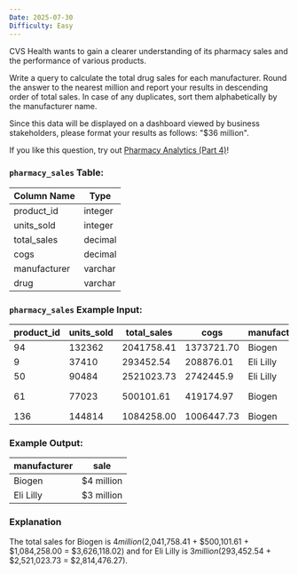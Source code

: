 ```yaml
---
Date: 2025-07-30
Difficulty: Easy
---
```

CVS Health wants to gain a clearer understanding of its pharmacy sales and the performance of various products.

Write a query to calculate the total drug sales for each manufacturer. Round the answer to the nearest million and report your results in descending order of total sales. In case of any duplicates, sort them alphabetically by the manufacturer name.

Since this data will be displayed on a dashboard viewed by business stakeholders, please format your results as follows: "$36 million".

If you like this question, try out [Pharmacy Analytics (Part 4)](https://datalemur.com/questions/top-drugs-sold)!

### `pharmacy_sales` Table:

|**Column Name**|**Type**|
|---|---|
|product_id|integer|
|units_sold|integer|
|total_sales|decimal|
|cogs|decimal|
|manufacturer|varchar|
|drug|varchar|

### `pharmacy_sales` Example Input:

|**product_id**|**units_sold**|**total_sales**|**cogs**|**manufacturer**|**drug**|
|---|---|---|---|---|---|
|94|132362|2041758.41|1373721.70|Biogen|UP and UP|
|9|37410|293452.54|208876.01|Eli Lilly|Zyprexa|
|50|90484|2521023.73|2742445.9|Eli Lilly|Dermasorb|
|61|77023|500101.61|419174.97|Biogen|Varicose Relief|
|136|144814|1084258.00|1006447.73|Biogen|Burkhart|

### Example Output:

|**manufacturer**|**sale**|
|---|---|
|Biogen|$4 million|
|Eli Lilly|$3 million|

### Explanation

The total sales for Biogen is $4 million ($2,041,758.41 + $500,101.61 + $1,084,258.00 = $3,626,118.02) and for Eli Lilly is $3 million ($293,452.54 + $2,521,023.73 = $2,814,476.27).